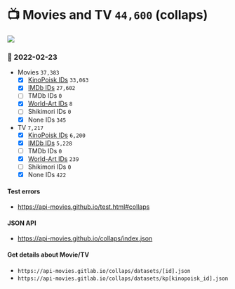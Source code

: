 # :tv: Movies and TV `44,600` (collaps)

<a href="https://API-Movies.github.io"><img src="https://API-Movies.github.io/banner.png?cache"></a>

### :date: 2022-02-23
- Movies `37,383`
  - [x] <a href="https://API-Movies.github.io/collaps/movie_kinopoisk_ids.json">KinoPoisk IDs</a> `33,063`
  - [x] <a href="https://API-Movies.github.io/collaps/movie_imdb_ids.json">IMDb IDs</a> `27,602`
  - [ ] TMDb IDs `0`
  - [x] <a href="https://API-Movies.github.io/collaps/movie_world_art_ids.json">World-Art IDs</a> `8`
  - [ ] Shikimori IDs `0`
  - [x] None IDs `345`
- TV `7,217`
  - [x] <a href="https://API-Movies.github.io/collaps/tv_kinopoisk_ids.json">KinoPoisk IDs</a> `6,200`
  - [x] <a href="https://API-Movies.github.io/collaps/tv_imdb_ids.json">IMDb IDs</a> `5,228`
  - [ ] TMDb IDs `0`
  - [x] <a href="https://API-Movies.github.io/collaps/tv_world_art_ids.json">World-Art IDs</a> `239`
  - [ ] Shikimori IDs `0`
  - [x] None IDs `422`
#### Test errors
- <a href='https://api-movies.github.io/test.html#collaps'>https://api-movies.github.io/test.html#collaps</a>
#### JSON API
- <a href='https://api-movies.github.io/collaps/index.json'>https://api-movies.github.io/collaps/index.json</a>
#### Get details about Movie/TV
- `https://api-movies.gitlab.io/collaps/datasets/[id].json`
- `https://api-movies.gitlab.io/collaps/datasets/kp[kinopoisk_id].json`
